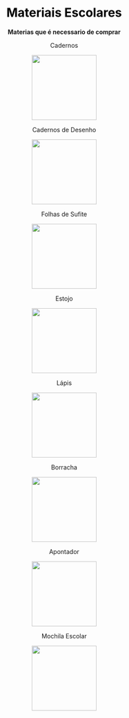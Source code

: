 <!DOCTYPE html>
<head>
<html>
<html lang="pt-br">
      <meta charset="UTF-8">
<link rel="stylesheet" href="style.css">
</head>
<body>
<center>
  <h1><font color="Black">Materiais Escolares</font></h1> 

<p><strong>Materias que é necessario de comprar</strong></p>

 <p>Cadernos</p> <img src="https://st.depositphotos.com/1875497/3781/i/950/depositphotos_37810929-stock-photo-books-on-white.jpg" width=150 height="150">
<p>Cadernos de Desenho</p><img src="https://st4.depositphotos.com/18442272/22166/i/450/depositphotos_221669528-stock-photo-sketchbooks-pencils-maple-leaves.jpg" width=150 height="150">
<p>Folhas de Sufite</p><img src="https://images-americanas.b2w.io/produtos/01/00/img/1887371/3/1887371346_1SZ.jpg" width=150 height="150">
<p>Estojo</p><img src="https://static4.depositphotos.com/1005726/373/i/600/depositphotos_3732060-stock-photo-pencil-case.jpg" width=150 height="150">
<p>Lápis</p><img src="https://st.depositphotos.com/1741875/1378/i/450/depositphotos_13784614-stock-photo-pencil-isolated-on-pure-white.jpg" width=150 height="150">
<p>Borracha</p><img src="https://static6.depositphotos.com/1055484/603/i/450/depositphotos_6035716-stock-photo-eraser-on-white.jpg" width=150 height="150">
<p>Apontador</p><img src="https://st.depositphotos.com/1022214/1743/i/450/depositphotos_17437587-stock-photo-pencil-sharpener.jpg" width=150 height="150">
<p>Mochila Escolar</p><img src="https://static3.depositphotos.com/1000616/115/i/450/depositphotos_1155576-stock-photo-red-school-rucksack.jpg" width="150" height="150">
